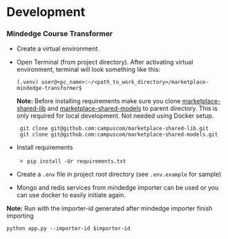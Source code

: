 # Development
### Mindedge Course Transformer

- Create a virtual environment.

- Open Terminal (from project directory). After activating virtual environment, terminal will look something like this:

    `(.venv) user@<pc_name>:~/<path_to_work_directory>/marketplace-mindedge-transformer$`

    **Note:** Before installing requirements make sure you clone [marketplace-shared-lib](https://github.com/campuscom/marketplace-shared-lib) and [marketplace-shared-models](https://github.com/campuscom/marketplace-shared-models)
   to parent directory. This is only required for local development. Not needed using Docker setup.
   ```
    git clone git@github.com:campuscom/marketplace-shared-lib.git
    git clone git@github.com:campuscom/marketplace-shared-models.git
   ```
- Install requirements
  - `pip install -Ur requirements.txt`

- Create a `.env` file in project root directory (see `.env.example` for sample)

- Mongo and redis services from mindedge importer can be used or you can use docker to easily initiate again.

**Note:** Run with the importer-id generated after mindedge importer finish importing
```
python app.py --importer-id $importer-id
```
